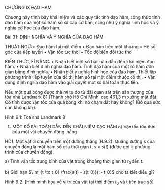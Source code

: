 CHƯƠNG IX
ĐẠO HÀM

Chương này trình bày khái niệm và các quy tắc tính đạo hàm, công thức tính đạo hàm của một số hàm số sơ cấp cơ bản, cũng như ý nghĩa hình học và ý nghĩa cơ học của đạo hàm.

Bài 31: ĐỊNH NGHĨA VÀ Ý NGHĨA CỦA ĐẠO HÀM

THUẬT NGỮ:
• Đạo hàm tại một điểm
• Đạo hàm trên một khoảng
• Hệ số góc của tiếp tuyến
• Vận tốc tức thời
• Tốc độ biến đổi tức thời

KIẾN THỨC, KĨ NĂNG:
• Nhận biết một số bài toán dẫn đến khái niệm đạo hàm.
• Nhận biết định nghĩa đạo hàm. Tính đạo hàm của một số hàm đơn giản bằng định nghĩa.
• Nhận biết ý nghĩa hình học của đạo hàm. Thiết lập phương trình tiếp tuyến của đồ thị hàm số tại một điểm thuộc đồ thị.
• Vận dụng định nghĩa đạo hàm vào giải quyết một số bài toán thực tiễn.

Nếu một quả bóng được thả rơi tự do từ đài quan sát trên sân thượng của tòa nhà Landmark 81 (Thành phố Hồ Chí Minh) cao 461,3 m xuống mặt đất. Có tính được vận tốc của quả bóng khi nó chạm đất hay không? (Bỏ qua sức cản không khí).

Hình 9.1: Tòa nhà Landmark 81

1. MỘT SỐ BÀI TOÁN DẪN ĐẾN KHÁI NIỆM ĐẠO HÀM
a) Vận tốc tức thời của một vật chuyển động thẳng

HD1. Một vật di chuyển trên một đường thẳng (H.9.2). Quãng đường s của chuyển động là một hàm số của thời gian t, $s = s(t)$ (được gọi là phương trình của chuyển động).

a) Tính vận tốc trung bình của vật trong khoảng thời gian từ $t_0$ đến t.

b) Giới hạn $\lim_{t \to t_0} \frac{s(t) - s(t_0)}{t - t_0}$ cho ta biết điều gì?

Hình 9.2: [Hình minh họa về vị trí của vật tại thời điểm $t_0$ và t trên trục số]